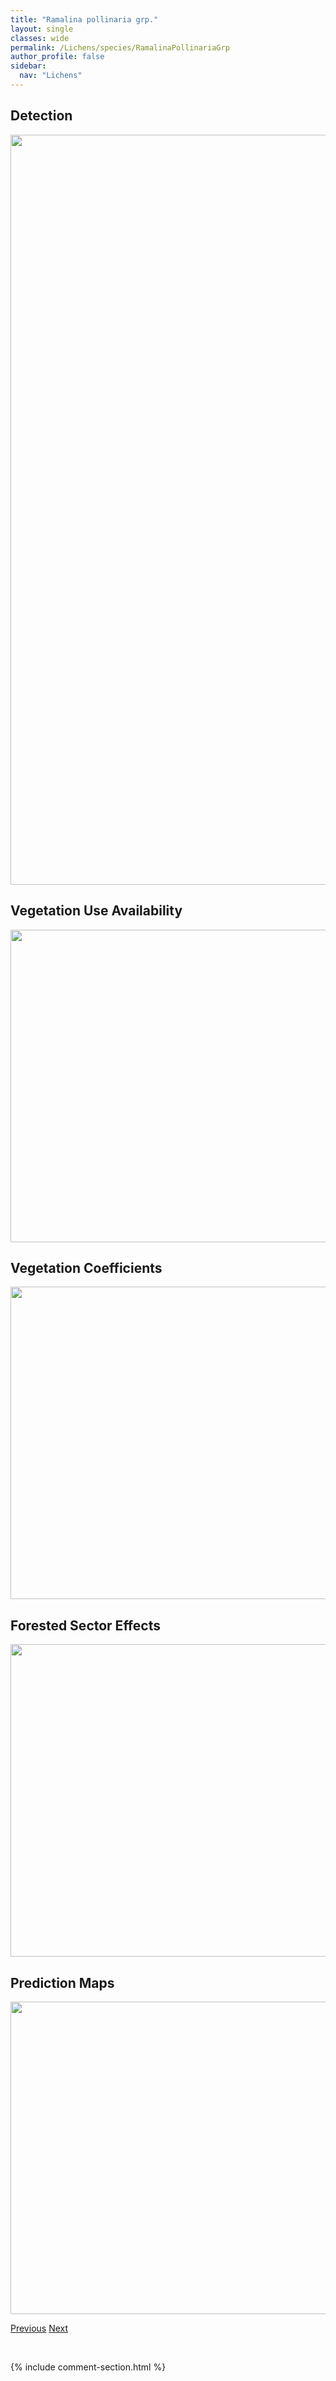 ```yaml
---
title: "Ramalina pollinaria grp."
layout: single
classes: wide
permalink: /Lichens/species/RamalinaPollinariaGrp
author_profile: false
sidebar:
  nav: "Lichens"
---
```


<h2>Detection</h2>

<a href="https://drive.google.com/uc?export=view&id=1NpDakvopZKXblXAXr-Ho5gA6A7IA0GQH">
<img src="https://drive.google.com/uc?export=view&id=1NpDakvopZKXblXAXr-Ho5gA6A7IA0GQH" height = "1200" width = "800">
</a>


<h2>Vegetation Use Availability</h2>

<a href="https://drive.google.com/uc?export=view&id=1OZG5EEuW7CUTZ8ft8sHLdbFV21hPMaBQ">
<img src="https://drive.google.com/uc?export=view&id=1OZG5EEuW7CUTZ8ft8sHLdbFV21hPMaBQ" height = "500" width = "1000">
</a>


<h2>Vegetation Coefficients</h2>

<a href="https://drive.google.com/uc?export=view&id=1jx3sCuc7rqByr_grFLc5yM4pNY4Io9uX">
<img src="https://drive.google.com/uc?export=view&id=1jx3sCuc7rqByr_grFLc5yM4pNY4Io9uX" height = "500" width = "1000">
</a>


<h2>Forested Sector Effects</h2>

<a href="https://drive.google.com/uc?export=view&id=144p14-xJ5DVK7EFINcjvyJPBDcOxjHvx">
<img src="https://drive.google.com/uc?export=view&id=144p14-xJ5DVK7EFINcjvyJPBDcOxjHvx" height = "500" width = "1000">
</a>


<h2>Prediction Maps</h2>

<a href="https://drive.google.com/uc?export=view&id=1-8yB_--_pMXfm-f1MvnbdzxbWb3rZUfz">
<img src="https://drive.google.com/uc?export=view&id=1-8yB_--_pMXfm-f1MvnbdzxbWb3rZUfz" height = "500" width = "1000">
</a>


<a href="/DevelopmentWebsite/Lichens/species/RamalinaObtusata" class="pagination--pager" title="Ramalina obtusata">Previous</a> <a href="/DevelopmentWebsite/Lichens/species/RamalinaSinensis" class="pagination--pager" title="Ramalina sinensis">Next</a>

<p>&nbsp;</p>

{% include comment-section.html %}
